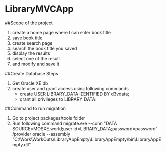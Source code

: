 LibraryMVCApp
=============

##Scope of the project
1) create a home page where I can enter book title
2) save book title
3) create search page
4) search the book title you saved
5) display the results
6) select one of the result
7) and modify and save it

##Create Database Steps
1) Get Oracle XE db
2) create user and grant access using following commands
	* create USER LIBRARY_DATA IDENTIFIED BY d3vdata;
	* grant all privileges to LIBRARY_DATA;

##Command to run migration
1) Go to project packages/tools folder
2) Run following command
	migrate.exe --conn "DATA SOURCE=MOSXE.world;user id=LIBRARY_DATA;password=password" /provider oracle --assembly "C:\Work\WorkOuts\LibraryAppEmpty\LibraryAppEmpty\bin\LibraryAppEmpty.dll"
